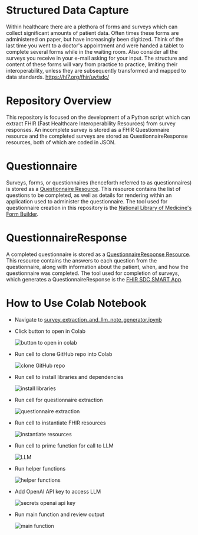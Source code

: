# Structured Data Capture
Within healthcare there are a plethora of forms and surveys which can collect significant amounts of patient data. Often times these forms are administered on paper, but have increasingly been digitized. Think of the last time you went to a doctor's appointment and were handed a tablet to complete several forms while in the waiting room. Also consider all the surveys you receive in your e-mail asking for your input. The structure and content of these forms will vary from practice to practice, limiting their interoperability, unless they are subsequently transformed and mapped to data standards. 
https://hl7.org/fhir/uv/sdc/

# Repository Overview
This repository is focused on the development of a Python script which can extract FHIR (Fast Healthcare Interoperability Resources) from survey responses. An incomplete survey is stored as a FHIR Questionnaire resource and the completed surveys are stored as QuestionnaireResponse resources, both of which are coded in JSON.

# Questionnaire
Surveys, forms, or questionnaires (henceforth referred to as questionnaires) is stored as a [Questionnaire Resource](https://hl7.org/fhir/r4/questionnaire.html). This resource contains the list of questions to be completed, as well as details for rendering within an application used to administer the questionnaire. The tool used for questionnaire creation in this repository is the [National Library of Medicine's Form Builder](https://formbuilder.nlm.nih.gov).


# QuestionnaireResponse
A completed questionnaire is stored as a [QuestionnaireResponse Resource](https://hl7.org/fhir/r4/questionnaireresponse.html). This resource contains the answers to each question from the questionnaire, along with information about the patient, when, and how the questionnaire was completed. The tool used for completion of surveys, which generates a QuestionnaireResponse is the [FHIR SDC SMART App](https://lhcforms.nlm.nih.gov/sdc).

# How to Use Colab Notebook
* Navigate to [survey_extraction_and_llm_note_generator.ipynb](/survey_extraction_and_llm_note_generator.ipynb)

* Click button to open in Colab
  
  ![button to open in colab](/images/open_in_colab.png)

* Run cell to clone GitHub repo into Colab
  
  ![clone GitHub repo](/images/clone_repo.png)

* Run cell to install libraries and dependencies
  
  ![install libraries](/images/install_libraries.png)

* Run cell for questionnaire extraction
  
  ![questionnaire extraction](/images/questionnaire_extraction.png)

* Run cell to instantiate FHIR resources
  
  ![instantiate resources](/images/instantiate_fhir_resources.png)

* Run cell to prime function for call to LLM
  
  ![LLM](/images/llm_soap_note.png)

* Run helper functions

  ![helper functions](/images/helper_functions.png)

* Add OpenAI API key to access LLM

  ![secrets openai api key](/images/secrets_openai_api_key.png)

* Run main function and review output

  ![main function](/images/main_function.png)

  
